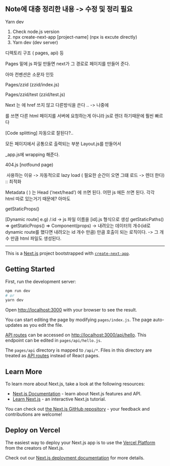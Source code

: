 ## Note에 대충 정리한 내용 -> 수정 및 정리 필요
Yarn dev

1. Check node.js version
2. npx create-next-app [project-name] (npx is excute directly)
3. Yarn dev (dev server)

디렉토리 구조 ( pages, api) 등

Pages 밑에 js 파일 만들면 next가 그 경로로 페이지를 만들어 준다.

아마 컨벤션은 소문자 인듯


Pages/zzid (zzid/index.js)

Pages/zzid/test (zzid/test.js)


Next 는 <a> 에 href 쓰지 않고 다른방식을 쓴다 .. -> 나중에


<Link> 를 쓰면 다른 html 페이지를 서버에 요청하는게 아니라
js로 렌더 하기때문에 훨씬 빠르다

[Code splitting]
자동으로 잘된다?..


모든 페이지에서 공통으로 출력되는 부분 Layout.js를 만들어서

_app.js에 wrapping 해준다.


404.js [notfound page)

<Image>  사용하는 이유
-> 자동적으로 lazy load ( 필요한 순간이 오면 그떄 로드 -> 렌더 한다) :: 최적화

Metadata ( <meta> ) 는 Head (‘next/head’) 에 쓰면 된다. 어떤 js 에든 쓰면 된다. 각각 html 따로 있는거기 때문에? 아마도


getStaticProps()


[Dynamic route] 
e.g) /:id
-> js 파일 이름을 [id].js 형식으로 생성
getStaticPaths() => getStaticProps() => Component(props)
-> 내려오는 데이터의 개수(id로 dynamic route를 했다면 내려오는 id 개수 만큼)  만큼 호출이 되는 로직이다.
-> 그 개수 만큼 html 파일도 생성된다.



----------------------------------------------
This is a [Next.js](https://nextjs.org/) project bootstrapped with [`create-next-app`](https://github.com/vercel/next.js/tree/canary/packages/create-next-app).

## Getting Started

First, run the development server:

```bash
npm run dev
# or
yarn dev
```

Open [http://localhost:3000](http://localhost:3000) with your browser to see the result.

You can start editing the page by modifying `pages/index.js`. The page auto-updates as you edit the file.

[API routes](https://nextjs.org/docs/api-routes/introduction) can be accessed on [http://localhost:3000/api/hello](http://localhost:3000/api/hello). This endpoint can be edited in `pages/api/hello.js`.

The `pages/api` directory is mapped to `/api/*`. Files in this directory are treated as [API routes](https://nextjs.org/docs/api-routes/introduction) instead of React pages.

## Learn More

To learn more about Next.js, take a look at the following resources:

- [Next.js Documentation](https://nextjs.org/docs) - learn about Next.js features and API.
- [Learn Next.js](https://nextjs.org/learn) - an interactive Next.js tutorial.

You can check out [the Next.js GitHub repository](https://github.com/vercel/next.js/) - your feedback and contributions are welcome!

## Deploy on Vercel

The easiest way to deploy your Next.js app is to use the [Vercel Platform](https://vercel.com/new?utm_medium=default-template&filter=next.js&utm_source=create-next-app&utm_campaign=create-next-app-readme) from the creators of Next.js.

Check out our [Next.js deployment documentation](https://nextjs.org/docs/deployment) for more details.
